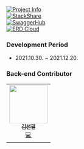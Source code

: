 [![Project Info](http://img.shields.io/badge/info-project-9187FF.svg?style=flat)](https://github.com/MBTImaker/Introduction)<br>
[![StackShare](http://img.shields.io/badge/tech-stack-0690fa.svg?style=flat)](https://stackshare.io/seonpilkim/mbtimaker-christmas-movie) <br>
[![SwaggerHub](http://img.shields.io/badge/API_docs-swagger_hub-83B81A.svg?style=flat)](https://app.swaggerhub.com/apis-docs/seonpilKim/MBTI/1.1.0) <br>
[![ERD Cloud](http://img.shields.io/badge/ERD-erd_cloud-A5915F.svg?style=flat)](https://www.erdcloud.com/d/hYo87etMTQyvRz3d3)

### Development Period
- 2021.10.30. ~ 2021.12.20.
### Back-end Contributor
<table>
  <tr>
    <td align="center">
      <a href="https://github.com/kwonsehee">
        <img src="https://avatars.githubusercontent.com/u/68049320?v=4" width="100px;" alt=""/><br />
        <sub><b>김선필</b></sub></a><br />
        <a href="https://github.com/seonpilKim" title="Code">💻</a>
    </td>
  </tr>
</table>  
